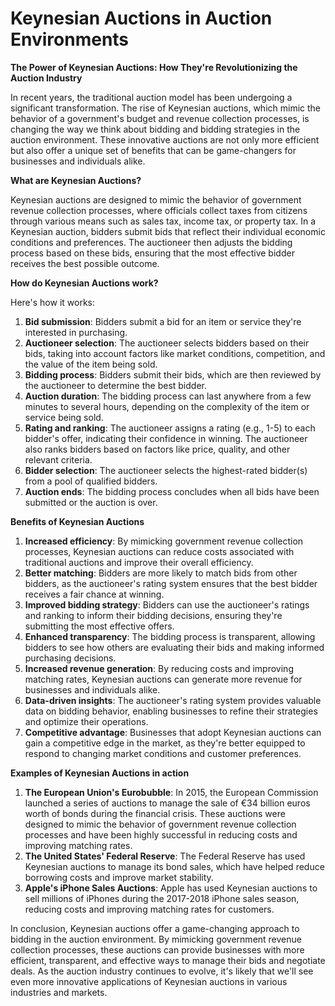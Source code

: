 # Keynesian Auctions in Auction Environments

**The Power of Keynesian Auctions: How They're Revolutionizing the Auction Industry**

In recent years, the traditional auction model has been undergoing a significant transformation. The rise of Keynesian auctions, which mimic the behavior of a government's budget and revenue collection processes, is changing the way we think about bidding and bidding strategies in the auction environment. These innovative auctions are not only more efficient but also offer a unique set of benefits that can be game-changers for businesses and individuals alike.

**What are Keynesian Auctions?**

Keynesian auctions are designed to mimic the behavior of government revenue collection processes, where officials collect taxes from citizens through various means such as sales tax, income tax, or property tax. In a Keynesian auction, bidders submit bids that reflect their individual economic conditions and preferences. The auctioneer then adjusts the bidding process based on these bids, ensuring that the most effective bidder receives the best possible outcome.

**How do Keynesian Auctions work?**

Here's how it works:

1. **Bid submission**: Bidders submit a bid for an item or service they're interested in purchasing.
2. **Auctioneer selection**: The auctioneer selects bidders based on their bids, taking into account factors like market conditions, competition, and the value of the item being sold.
3. **Bidding process**: Bidders submit their bids, which are then reviewed by the auctioneer to determine the best bidder.
4. **Auction duration**: The bidding process can last anywhere from a few minutes to several hours, depending on the complexity of the item or service being sold.
5. **Rating and ranking**: The auctioneer assigns a rating (e.g., 1-5) to each bidder's offer, indicating their confidence in winning. The auctioneer also ranks bidders based on factors like price, quality, and other relevant criteria.
6. **Bidder selection**: The auctioneer selects the highest-rated bidder(s) from a pool of qualified bidders.
7. **Auction ends**: The bidding process concludes when all bids have been submitted or the auction is over.

**Benefits of Keynesian Auctions**

1. **Increased efficiency**: By mimicking government revenue collection processes, Keynesian auctions can reduce costs associated with traditional auctions and improve their overall efficiency.
2. **Better matching**: Bidders are more likely to match bids from other bidders, as the auctioneer's rating system ensures that the best bidder receives a fair chance at winning.
3. **Improved bidding strategy**: Bidders can use the auctioneer's ratings and ranking to inform their bidding decisions, ensuring they're submitting the most effective offers.
4. **Enhanced transparency**: The bidding process is transparent, allowing bidders to see how others are evaluating their bids and making informed purchasing decisions.
5. **Increased revenue generation**: By reducing costs and improving matching rates, Keynesian auctions can generate more revenue for businesses and individuals alike.
6. **Data-driven insights**: The auctioneer's rating system provides valuable data on bidding behavior, enabling businesses to refine their strategies and optimize their operations.
7. **Competitive advantage**: Businesses that adopt Keynesian auctions can gain a competitive edge in the market, as they're better equipped to respond to changing market conditions and customer preferences.

**Examples of Keynesian Auctions in action**

1. **The European Union's Eurobubble**: In 2015, the European Commission launched a series of auctions to manage the sale of €34 billion euros worth of bonds during the financial crisis. These auctions were designed to mimic the behavior of government revenue collection processes and have been highly successful in reducing costs and improving matching rates.
2. **The United States' Federal Reserve**: The Federal Reserve has used Keynesian auctions to manage its bond sales, which have helped reduce borrowing costs and improve market stability.
3. **Apple's iPhone Sales Auctions**: Apple has used Keynesian auctions to sell millions of iPhones during the 2017-2018 iPhone sales season, reducing costs and improving matching rates for customers.

In conclusion, Keynesian auctions offer a game-changing approach to bidding in the auction environment. By mimicking government revenue collection processes, these auctions can provide businesses with more efficient, transparent, and effective ways to manage their bids and negotiate deals. As the auction industry continues to evolve, it's likely that we'll see even more innovative applications of Keynesian auctions in various industries and markets.
